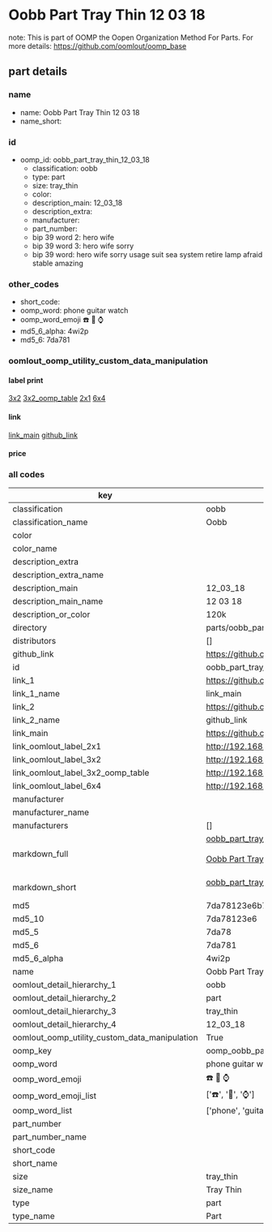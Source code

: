 # Oobb Part Tray Thin 12 03 18  

note: This is part of OOMP the Oopen Organization Method For Parts. For more details: https://github.com/oomlout/oomp_base

##  part details





### name
* name: Oobb Part Tray Thin 12 03 18
* name_short: 
### id
* oomp_id: oobb_part_tray_thin_12_03_18
  * classification: oobb
  * type: part
  * size: tray_thin
  * color: 
  * description_main: 12_03_18
  * description_extra: 
  * manufacturer: 
  * part_number: 
  * bip 39 word 2: hero wife
  * bip 39 word 3: hero wife sorry
  * bip 39 word: hero wife sorry usage suit sea system retire lamp afraid stable amazing

### other_codes
* short_code: 
* oomp_word: phone guitar watch
* oomp_word_emoji :phone: :guitar: :watch:
* md5_6_alpha: 4wi2p
* md5_6: 7da781






### oomlout_oomp_utility_custom_data_manipulation
#### label print
[3x2](http://192.168.1.245:1112/?label=oomp%204wi2p)
[3x2_oomp_table](http://192.168.1.107:1112/?label=oomp%204wi2p)
[2x1](http://192.168.1.242:1112/?label=oomp%204wi2p)
[6x4](http://192.168.1.55:1112/?label=oomp%204wi2p)    

#### link

[link_main](https://github.com/oomlout/oomlout_oomp_current_version_messy/tree/main/parts/oobb_part_tray_thin_12_03_18) [github_link](https://github.com/oomlout/oomlout_oomp_part_src/tree/main/parts/oobb_part_tray_thin_12_03_18)                             

#### price







### all codes 
| key | value |  
| --- | --- |  
| classification | oobb |  
| classification_name | Oobb |  
| color |  |  
| color_name |  |  
| description_extra |  |  
| description_extra_name |  |  
| description_main | 12_03_18 |  
| description_main_name | 12 03 18 |  
| description_or_color | 120k |  
| directory | parts/oobb_part_tray_thin_12_03_18 |  
| distributors | [] |  
| github_link | https://github.com/oomlout/oomlout_oomp_part_src/tree/main/parts/oobb_part_tray_thin_12_03_18 |  
| id | oobb_part_tray_thin_12_03_18 |  
| link_1 | https://github.com/oomlout/oomlout_oomp_current_version_messy/tree/main/parts/oobb_part_tray_thin_12_03_18 |  
| link_1_name | link_main |  
| link_2 | https://github.com/oomlout/oomlout_oomp_part_src/tree/main/parts/oobb_part_tray_thin_12_03_18 |  
| link_2_name | github_link |  
| link_main | https://github.com/oomlout/oomlout_oomp_current_version_messy/tree/main/parts/oobb_part_tray_thin_12_03_18 |  
| link_oomlout_label_2x1 | http://192.168.1.242:1112/?label=oomp%204wi2p |  
| link_oomlout_label_3x2 | http://192.168.1.245:1112/?label=oomp%204wi2p |  
| link_oomlout_label_3x2_oomp_table | http://192.168.1.107:1112/?label=oomp%204wi2p |  
| link_oomlout_label_6x4 | http://192.168.1.55:1112/?label=oomp%204wi2p |  
| manufacturer |  |  
| manufacturer_name |  |  
| manufacturers | [] |  
| markdown_full | [oobb_part_tray_thin_12_03_18](https://github.com/oomlout/oomlout_oomp_current_version_messy/tree/main/parts/oobb_part_tray_thin_12_03_18)<br>[](https://github.com/oomlout/oomlout_oomp_current_version_messy/tree/main/parts/oobb_part_tray_thin_12_03_18)<br>[Oobb Part Tray Thin 12 03 18](https://github.com/oomlout/oomlout_oomp_current_version_messy/tree/main/parts/oobb_part_tray_thin_12_03_18)<br><br> |  
| markdown_short | [oobb_part_tray_thin_12_03_18](https://github.com/oomlout/oomlout_oomp_current_version_messy/tree/main/parts/oobb_part_tray_thin_12_03_18)<br><br> |  
| md5 | 7da78123e6b7fb9b07ec8ef99efebb5a |  
| md5_10 | 7da78123e6 |  
| md5_5 | 7da78 |  
| md5_6 | 7da781 |  
| md5_6_alpha | 4wi2p |  
| name | Oobb Part Tray Thin 12 03 18 |  
| oomlout_detail_hierarchy_1 | oobb |  
| oomlout_detail_hierarchy_2 | part |  
| oomlout_detail_hierarchy_3 | tray_thin |  
| oomlout_detail_hierarchy_4 | 12_03_18 |  
| oomlout_oomp_utility_custom_data_manipulation | True |  
| oomp_key | oomp_oobb_part_tray_thin_12_03_18 |  
| oomp_word | phone guitar watch |  
| oomp_word_emoji | :phone: :guitar: :watch: |  
| oomp_word_emoji_list | [':phone:', ':guitar:', ':watch:'] |  
| oomp_word_list | ['phone', 'guitar', 'watch'] |  
| part_number |  |  
| part_number_name |  |  
| short_code |  |  
| short_name |  |  
| size | tray_thin |  
| size_name | Tray Thin |  
| type | part |  
| type_name | Part |  
